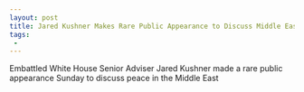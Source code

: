 ```yaml
---
layout: post
title: Jared Kushner Makes Rare Public Appearance to Discuss Middle East Peace at Saban Forum
tags:
 -
---
```

Embattled White House Senior Adviser Jared Kushner made a rare public appearance Sunday to discuss peace in the Middle East
